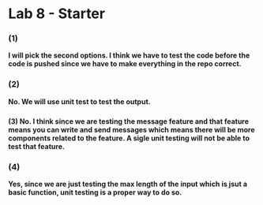 # Lab 8 - Starter
### (1) 
**I will pick the second options. I think we have to test the code before the code is pushed since we have to make everything in the repo correct.**

### (2)
**No. We will use unit test to test the output.**

###
 **(3) No. I think since we are testing the message feature and that feature means you can write and send messages which means there will be more components related to the feature. A sigle unit testing will not be able to test that feature.**


### (4)
**Yes, since we are just testing the max length of the input which is jsut a basic function, unit testing is a proper way to do so.**


